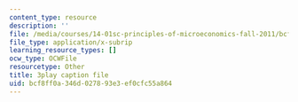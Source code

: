 ```yaml
---
content_type: resource
description: ''
file: /media/courses/14-01sc-principles-of-microeconomics-fall-2011/bcf8ff0a346d027893e3ef0cfc55a864_eeauylMvOvA.srt
file_type: application/x-subrip
learning_resource_types: []
ocw_type: OCWFile
resourcetype: Other
title: 3play caption file
uid: bcf8ff0a-346d-0278-93e3-ef0cfc55a864
---
```

